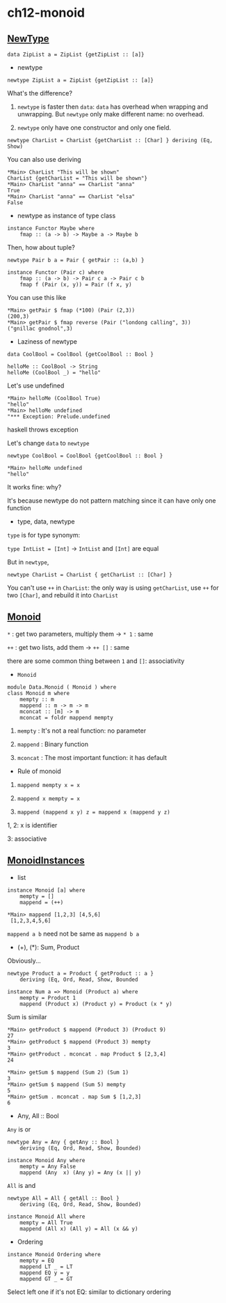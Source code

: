 # ch12-monoid

## [NewType](./app/NewType.hs)

`data ZipList a = ZipList {getZipList :: [a]}`

- newtype

`newtype ZipList a = ZipList {getZipList :: [a]}`

What's the difference? 

1. `newtype` is faster then `data`: `data` has overhead when wrapping and unwrapping.
But `newtype` only make different name: no overhead.

2. `newtype` only have one constructor and only one field.

`newtype CharList = CharList {getCharList :: [Char] } deriving (Eq, Show)`

You can also use deriving
```
*Main> CharList "This will be shown"
CharList {getCharList = "This will be shown"}
*Main> CharList "anna" == CharList "anna"
True
*Main> CharList "anna" == CharList "elsa"
False
```

- newtype as instance of type class

```
instance Functor Maybe where
    fmap :: (a -> b) -> Maybe a -> Maybe b
```

Then, how about tuple?

```
newtype Pair b a = Pair { getPair :: (a,b) }

instance Functor (Pair c) where
    fmap :: (a -> b) -> Pair c a -> Pair c b
    fmap f (Pair (x, y)) = Pair (f x, y)
```
You can use this like
```
*Main> getPair $ fmap (*100) (Pair (2,3))
(200,3)
*Main> getPair $ fmap reverse (Pair ("londong calling", 3))
("gnillac gnodnol",3)
```

- Laziness of newtype

```
data CoolBool = CoolBool {getCoolBool :: Bool }

helloMe :: CoolBool -> String
helloMe (CoolBool _) = "hello"
```
Let's use undefined
```
*Main> helloMe (CoolBool True)
"hello"
*Main> helloMe undefined
"*** Exception: Prelude.undefined
```
haskell throws exception

Let's change `data` to `newtype`

`newtype CoolBool = CoolBool {getCoolBool :: Bool }`

```
*Main> helloMe undefined
"hello"
```
It works fine: why?

It's because newtype do not pattern matching 
since it can have only one function

- type, data, newtype

`type` is for type synonym: 

`type IntList = [Int]` -> `IntList` and `[Int]` are equal

But in `newtype`,

`newtype CharList = CharList { getCharList :: [Char] }`

You can't use `++` in `CharList`: the only way is using `getCharList`, 
use `++` for two `[Char]`, and rebuild it into `CharList`

## [Monoid](./app/Monoid.hs)

`*` : get two parameters, multiply them -> `* 1` : same

`++` : get two lists, add them -> `++ []` : same

there are some common thing between `1` and `[]`:
associativity

- `Monoid`

```
module Data.Monoid ( Monoid ) where
class Monoid m where
    mempty :: m
    mappend :: m -> m -> m
    mconcat :: [m] -> m
    mconcat = foldr mappend mempty
```

1. `mempty` : It's not a real function: no parameter

2. `mappend` : Binary function

3. `mconcat` : The most important function: it has default

- Rule of monoid

1. `mappend mempty x = x`

2. `mappend x mempty = x`

3. `mappend (mappend x y) z = mappend x (mappend y z)`

1, 2: x is identifier

3: associative


## [MonoidInstances](./app/MonoidInstances.hs)

- list
```
instance Monoid [a] where
    mempty = []
    mappend = (++)
```

```
*Main> mappend [1,2,3] [4,5,6]
 [1,2,3,4,5,6]
```

`mappend a b` need not be same as `mappend b a`

- (+), (*): Sum, Product

Obviously...

```
newtype Product a = Product { getProduct :: a }
    deriving (Eq, Ord, Read, Show, Bounded

instance Num a => Monoid (Product a) where
    mempty = Product 1
    mappend (Product x) (Product y) = Product (x * y)
```
Sum is similar
```
*Main> getProduct $ mappend (Product 3) (Product 9)
27
*Main> getProduct $ mappend (Product 3) mempty
3
*Main> getProduct . mconcat . map Product $ [2,3,4]
24

*Main> getSum $ mappend (Sum 2) (Sum 1)
3
*Main> getSum $ mappend (Sum 5) mempty
5
*Main> getSum . mconcat . map Sum $ [1,2,3]
6
```

- Any, All :: Bool

`Any` is or
```
newtype Any = Any { getAny :: Bool }
    deriving (Eq, Ord, Read, Show, Bounded)

instance Monoid Any where
    mempty = Any False
    mappend (Any  x) (Any y) = Any (x || y)
```

`All` is and

```
newtype All = All { getAll :: Bool }
    deriving (Eq, Ord, Read, Show, Bounded)

instance Monoid All where
    mempty = All True
    mappend (All x) (All y) = All (x && y)
```

- Ordering

```
instance Monoid Ordering where
    mempty = EQ
    mappend LT _ = LT
    mappend EQ y = y
    mappend GT _ = GT
```

Select left one if it's not EQ: 
similar to dictionary ordering


